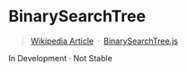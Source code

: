 # BinarySearchTree

> [Wikipedia Article](http://en.wikipedia.org/wiki/Binary_search_tree)&ensp;&middot;&ensp;[BinarySearchTree.js](../src/BinarySearchTree.js)

In Development &middot; Not Stable
